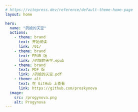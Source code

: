 ```yaml
---
# https://vitepress.dev/reference/default-theme-home-page
layout: home

hero:
  name: "药娘的天空"
  actions:
    - theme: brand
      text: 开始阅读
      link: /01/
    - theme: brand
      text: EPUB 版
      link: /药娘的天空.epub
    - theme: brand
      text: PDF 版
      link: /药娘的天空.pdf
    - theme: alt
      text: 在 GitHub 上查看
      link: https://github.com/proskynova
  image:
    src: /progynova.png
    alt: Progynova
---
```


<style>
:root {
  --vp-home-hero-name-color: transparent;
  --vp-home-hero-name-background: -webkit-linear-gradient(120deg, #5BCEFA, #F5A9B8, #FFFFFF, #F5A9B8, #5BCEFA);

  --vp-home-hero-image-background-image: linear-gradient(-45deg, #5BCEFA, #F5A9B8, #FFFFFF, #F5A9B8, #5BCEFA);
  --vp-home-hero-image-filter: blur(44px);
}

@media (min-width: 640px) {
  :root {
    --vp-home-hero-image-filter: blur(56px);
  }
}

@media (min-width: 960px) {
  :root {
    --vp-home-hero-image-filter: blur(68px);
  }
}
</style>
